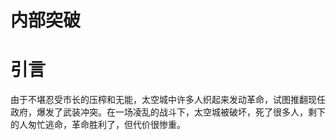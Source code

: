 内部突破
=======

# 引言
由于不堪忍受市长的压榨和无能，太空城中许多人织起来发动革命，试图推翻现任政府，爆发了武装冲突。在一场凌乱的战斗下，太空城被破坏，死了很多人，剩下的人匆忙逃命，革命胜利了，但代价很惨重。